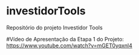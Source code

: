 # investidorTools
Repositório do projeto Investidor Tools

#Vídeo de Apresentação da Etapa 1 do Projeto: 
https://www.youtube.com/watch?v=mGET0yqxnl4
